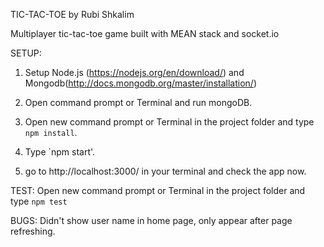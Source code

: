 
TIC-TAC-TOE by Rubi Shkalim

Multiplayer tic-tac-toe game built with MEAN stack and socket.io 

SETUP:
1. Setup Node.js (https://nodejs.org/en/download/) and Mongodb(http://docs.mongodb.org/master/installation/) 

2. Open command prompt or Terminal and run mongoDB.

3. Open new command prompt or Terminal in the project folder and type `npm install`.

4. Type `npm start'.

5. go to http://localhost:3000/ in your terminal and check the app now. 

TEST:
Open new command prompt or Terminal in the project folder and type `npm test`

BUGS:
Didn't show user name in home page, only appear after page refreshing.

